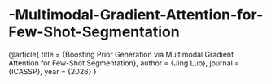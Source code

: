 # -Multimodal-Gradient-Attention-for-Few-Shot-Segmentation
@article{ title   = {Boosting Prior Generation via Multimodal Gradient Attention for Few-Shot Segmentation},   author  = {Jing Luo},   journal = {ICASSP},   year    = {2026} }

